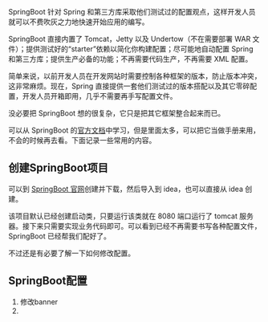 SpringBoot 针对 Spring 和第三方库采取他们测试过的配置观点，这样开发人员就可以不费吹灰之力地快速开始应用的编写。

SpringBoot 直接内置了 Tomcat，Jetty 以及 Undertow（不在需要部署 WAR 文件）；提供测试好的“starter”依赖以简化你构建配置；尽可能地自动配置 Spring 和第三方库；提供生产必备的功能；不再需要代码生产，不再需要 XML 配置。

简单来说，以前开发人员在开发网站时需要控制各种框架的版本，防止版本冲突，这非常麻烦。现在，Spring 直接提供一套他们测试过的版本搭配以及其它零碎配置，开发人员开箱即用，几乎不需要再手写配置文件。

没必要把 SpringBoot 想的很复杂，它只是把其它框架整合起来而已。

可以从 SpringBoot 的[官方文档](https://docs.spring.io/spring-boot/docs/current/reference/html/)中学习，但是里面太多，可以把它当做手册来用，不会的时候再去看。下面记录一些常用的内容。

## 创建SpringBoot项目
可以到 [SpringBoot 官网](https://start.spring.io/)创建并下载，然后导入到 idea，也可以直接从 idea 创建。

该项目默认已经创建启动类，只要运行该类就在 8080 端口运行了 tomcat 服务器。接下来只需要实现业务代码即可。可以看到已经不再需要书写各种配置文件，SpringBoot 已经帮我们配好了。

不过还是有必要了解一下如何修改配置。

## SpringBoot配置
1. 修改banner
2. 


